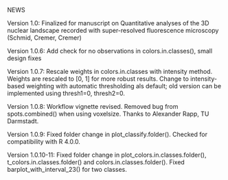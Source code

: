 NEWS

Version 1.0: Finalized for manuscript on Quantitative analyses of the 3D nuclear landscape recorded with super-resolved fluorescence microscopy (Schmid, Cremer, Cremer)

Version 1.0.6: Add check for no observations in colors.in.classes(), small design fixes

Version 1.0.7: Rescale weights in colors.in.classes with intensity method. Weights are rescaled to [0, 1] for more robust results. Change to intensity-based weighting with automatic thresholding als default; old version can be implemented using thresh1=0, thresh2=0.

Version 1.0.8: Workflow vignette revised. Removed bug from spots.combined() when using voxelsize. Thanks to Alexander Rapp, TU Darmstadt.

Version 1.0.9: Fixed folder change in plot_classify.folder(). Checked for compatibility with R 4.0.0.

Version 1.0.10-11: Fixed folder change in plot_colors.in.classes.folder(), t_colors.in.classes.folder() and colors.in.classes.folder(). Fixed barplot_with_interval_23() for two classes.